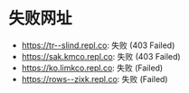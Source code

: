 # 失败网址
- https://tr--slind.repl.co: 失败 (403
Failed)
- https://sak.kmco.repl.co: 失败 (403
Failed)
- https://ko.limkco.repl.co: 失败 (Failed)
- https://rows--zixk.repl.co: 失败 (Failed)
